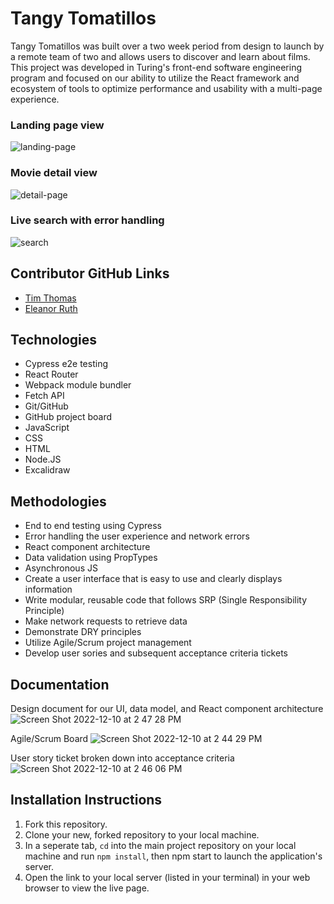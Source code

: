 # Tangy Tomatillos 
Tangy Tomatillos was built over a two week period from design to launch by a remote team of two and allows users to discover and learn about films. This project was developed in Turing's front-end software engineering program and focused on our ability to utilize the React framework and ecosystem of tools to optimize performance and usability with a multi-page experience. 

### Landing page view
![landing-page](https://user-images.githubusercontent.com/110144802/206880552-6e3b683d-8157-4b51-951a-a140facfcc88.gif)

### Movie detail view
![detail-page](https://user-images.githubusercontent.com/110144802/206880624-bac6bcfa-5c70-4f8b-851c-c464349adb9c.gif)

### Live search with error handling 
![search](https://user-images.githubusercontent.com/110144802/206880657-7a391bce-24e1-4e85-b94f-0d07359dd5e3.gif)

## Contributor GitHub Links
- [Tim Thomas](https://github.com/nalito223)
- [Eleanor Ruth](https://github.com/Eleanorgruth)

## Technologies
- Cypress e2e testing 
- React Router
- Webpack module bundler 
- Fetch API 
- Git/GitHub
- GitHub project board 
- JavaScript
- CSS 
- HTML 
- Node.JS
- Excalidraw 

## Methodologies
- End to end testing using Cypress
- Error handling the user experience and network errors 
- React component architecture 
- Data validation using PropTypes
- Asynchronous JS 
- Create a user interface that is easy to use and clearly displays information
- Write modular, reusable code that follows SRP (Single Responsibility Principle)
- Make network requests to retrieve data
- Demonstrate DRY principles 
- Utilize Agile/Scrum project management 
- Develop user sories and subsequent acceptance criteria tickets 

## Documentation
Design document for our UI, data model, and React component architecture 
![Screen Shot 2022-12-10 at 2 47 28 PM](https://user-images.githubusercontent.com/110144802/206881210-f3d89beb-5bc3-469f-9df1-371731fa20d1.png)

Agile/Scrum Board 
![Screen Shot 2022-12-10 at 2 44 29 PM](https://user-images.githubusercontent.com/110144802/206881258-8822a361-b06c-4247-be5b-7573ff642a5a.png)

User story ticket broken down into acceptance criteria 
![Screen Shot 2022-12-10 at 2 46 06 PM](https://user-images.githubusercontent.com/110144802/206881260-41c7f013-4050-4c0a-a7fb-a0dcb63e0c70.png)


## Installation Instructions
1. Fork this repository.
2. Clone your new, forked repository to your local machine.
3. In a seperate tab, `cd` into the main project repository on your local machine and run `npm install`, then npm start to launch the application's server.
4. Open the link to your local server (listed in your terminal) in your web browser to view the live page.
